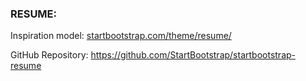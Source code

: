 ### RESUME:
Inspiration model: [startbootstrap.com/theme/resume/](https://startbootstrap.com/theme/resume)

GitHub Repository: https://github.com/StartBootstrap/startbootstrap-resume
